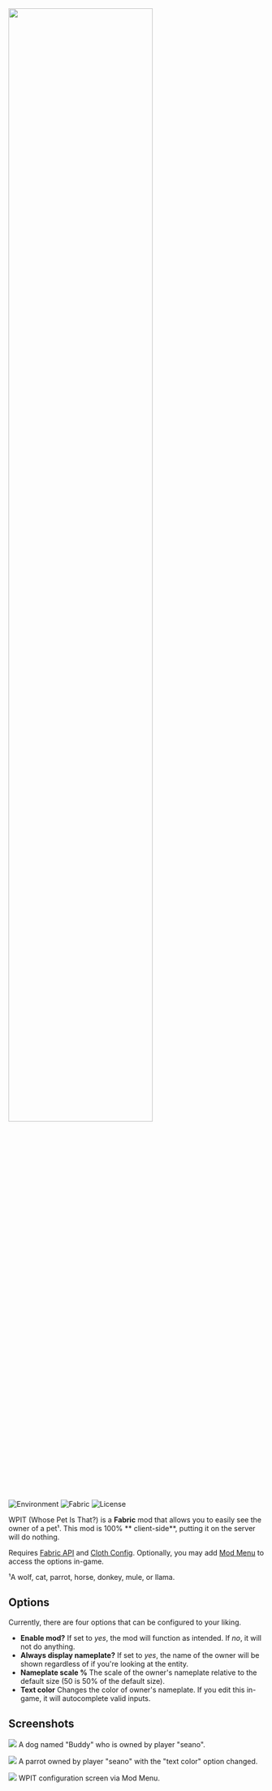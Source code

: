 <img src="https://i.imgur.com/vIjdDyj.png" alt="" width="75%">

![Environment](https://img.shields.io/badge/environment-client-1976d2) ![Fabric](https://img.shields.io/badge/mod%20loader-fabric-d64541) ![License](https://img.shields.io/github/license/seaneoo/wpit)

WPIT (Whose Pet Is That?) is a **Fabric** mod that allows you to easily see the owner of a pet¹. This mod is 100% **
client-side**, putting it on the server will do nothing.

Requires [Fabric API](https://www.curseforge.com/minecraft/mc-mods/fabric-api)
and [Cloth Config](https://www.curseforge.com/minecraft/mc-mods/cloth-config). Optionally, you may
add [Mod Menu](https://www.curseforge.com/minecraft/mc-mods/modmenu) to access the options in-game.

¹A wolf, cat, parrot, horse, donkey, mule, or llama.

## Options

Currently, there are four options that can be configured to your liking.

- **Enable mod?** If set to _yes_, the mod will function as intended. If _no_, it will not do anything.
- **Always display nameplate?** If set to _yes_, the name of the owner will be shown regardless of if you're looking at
  the entity.
- **Nameplate scale %** The scale of the owner's nameplate relative to the default size (50 is 50% of the default size).
- **Text color** Changes the color of owner's nameplate. If you edit this in-game, it will autocomplete valid inputs.

## Screenshots

![](https://i.imgur.com/c3zBrm8.png)
A dog named "Buddy" who is owned by player "seano".

![](https://i.imgur.com/S7IBZfR.png)
A parrot owned by player "seano" with the "text color" option changed.

![](https://i.imgur.com/VoFRq1K.png)
WPIT configuration screen via Mod Menu.
